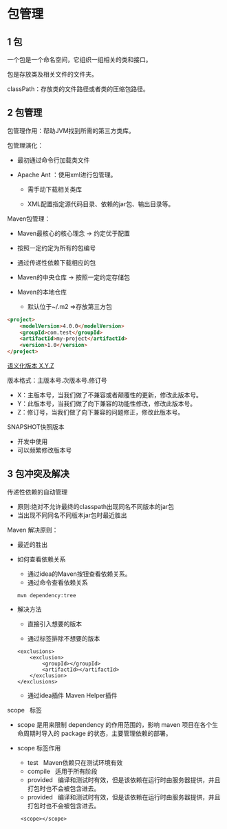# 包管理

<!--more-->
## 1 包
一个包是一个命名空间，它组织一组相关的类和接口。 

包是存放类及相关文件的文件夹。

classPath：存放类的文件路径或者类的压缩包路径。
    
## 2 包管理
包管理作用：帮助JVM找到所需的第三方类库。

包管理演化：

-  最初通过命令行加载类文件
    
-  Apache Ant ：使用xml进行包管理。

    - 需手动下载相关类库

    - XML配置指定源代码目录、依赖的jar包、输出目录等。

Maven包管理：
- Maven最核心的核心理念 -> 约定优于配置

- 按照一定约定为所有的包编号

- 通过传递性依赖下载相应的包

- Maven的中央仓库 -> 按照一定约定存储包

- Maven的本地仓库
    - 默认位于~/.m2 =>存放第三方包

```markdown
<project>
    <modelVersion>4.0.0</modelVersion>
    <groupId>com.test</groupId>
    <artifactId>my-project</artifactId>
    <version>1.0</version>
</project>
```

[语义化版本 X.Y.Z]:https://semver.org/lang/zh-CN/

[语义化版本 X.Y.Z]

版本格式：主版本号.次版本号.修订号
- X：主版本号，当我们做了不兼容或者颠覆性的更新，修改此版本号。
- Y：此版本号，当我们做了向下兼容的功能性修改，修改此版本号。
- Z：修订号，当我们做了向下兼容的问题修正，修改此版本号。

SNAPSHOT快照版本
 - 开发中使用
 - 可以频繁修改版本号   



## 3 包冲突及解决

传递性依赖的自动管理
- 原则:绝对不允许最终的classpath出现同名不同版本的jar包
- 当出现不同同名不同版本jar包时最近胜出

Maven 解决原则：
- 最近的胜出

- 如何查看依赖关系
    - 通过idea的Maven按钮查看依赖关系。
    - 通过命令查看依赖关系
    ```
    mvn dependency:tree    
    ```
- 解决方法
    - 直接引入想要的版本
    
    - 通过标签排除不想要的版本
    
    ```
    <exclusions>
        <exclusion>
            <groupId></groupId>
            <artifactId></artifactId>
        </exclusion>
    </exclusions>
    ```
    
    - 通过idea插件 Maven Helper插件
    
scope &nbsp; 标签
- scope 是用来限制 dependency 的作用范围的，影响 maven 项目在各个生命周期时导入的 package 的状态，主要管理依赖的部署。
- scope 标签作用
    - test &nbsp; Maven依赖只在测试环境有效
    - compile &nbsp; 适用于所有阶段
    - provided &nbsp; 编译和测试时有效，但是该依赖在运行时由服务器提供，并且打包时也不会被包含进去。 
    - provided &nbsp; 编译和测试时有效，但是该依赖在运行时由服务器提供，并且打包时也不会被包含进去。 
        
    ```
     <scope></scope>
    ```

